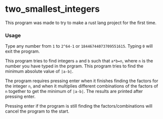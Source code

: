 # two_smallest_integers
This program was made to try to make a rust lang project for the first time.

### Usage

Type any number from `1` to `2^64-1` or `18446744073709551615`. Typing `0` will exit the program.

This program tries to find integers `a` and `b` such that `a*b=n`, where `n` is the number you have typed in the prgram. This program tries to find the minimum absolute value of `|a-b|`.

The program requires pressing enter when it finishes finding the factors for the integer `n`, and when it multiplies different combinations of the factors of `n` together to get the minimum of `|a-b|`. The results are printed after pressing enter.

Pressing enter if the program is still finding the factors/combinations will cancel the program to the start.